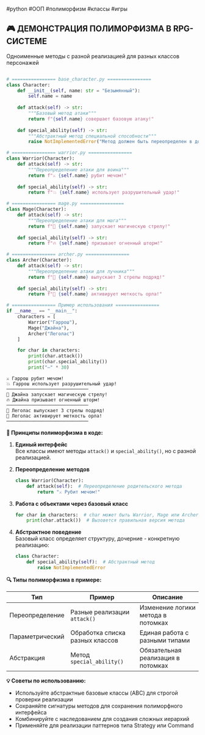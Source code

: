 #python #ООП #полиморфизм #классы #игры 

## 🎮 ДЕМОНСТРАЦИЯ ПОЛИМОРФИЗМА В RPG-СИСТЕМЕ
Одноименные методы с разной реализацией для разных классов персонажей

```python

# ================ base_character.py ================
class Character:
    def __init__(self, name: str = "Безымянный"):
        self.name = name
        
    def attack(self) -> str:
        """Базовый метод атаки"""
        return f"{self.name} совершает базовую атаку!"
    
    def special_ability(self) -> str:
        """Абстрактный метод специальной способности"""
        raise NotImplementedError("Метод должен быть переопределен в дочернем классе")

# ================ warrior.py ================
class Warrior(Character):
    def attack(self) -> str:
        """Переопределение атаки для воина"""
        return f"⚔️ {self.name} рубит мечом!"
    
    def special_ability(self) -> str:
        return f"💥 {self.name} использует разрушительный удар!"

# ================ mage.py ================
class Mage(Character):
    def attack(self) -> str:
        """Переопределение атаки для мага"""
        return f"🔮 {self.name} запускает магическую стрелу!"
    
    def special_ability(self) -> str:
        return f"🔥 {self.name} призывает огненный шторм!"

# ================ archer.py ================
class Archer(Character):
    def attack(self) -> str:
        """Переопределение атаки для лучника"""
        return f"🏹 {self.name} выпускает 3 стрелы подряд!"
    
    def special_ability(self) -> str:
        return f"🎯 {self.name} активирует меткость орла!"

# ================ Пример использования ================
if __name__ == "__main__":
    characters = [
        Warrior("Гаррош"),
        Mage("Джайна"),
        Archer("Леголас")
    ]

    for char in characters:
        print(char.attack())
        print(char.special_ability())
        print("―" * 30)
```

```text
⚔️ Гаррош рубит мечом!
💥 Гаррош использует разрушительный удар!
──────────────────────────────
🔮 Джайна запускает магическую стрелу!
🔥 Джайна призывает огненный шторм!
──────────────────────────────
🏹 Леголас выпускает 3 стрелы подряд!
🎯 Леголас активирует меткость орла!
──────────────────────────────
```

**🎯 Принципы полиморфизма в коде:**

1. **Единый интерфейс**  
   Все классы имеют методы `attack()` и `special_ability()`, но с разной реализацией.

2. **Переопределение методов**  
   ```python
   class Warrior(Character):
       def attack(self):  # Переопределение родительского метода
           return "⚔️ Рубит мечом!"
   ```

3. **Работа с объектами через базовый класс**  
   ```python
   for char in characters:  # char может быть Warrior, Mage или Archer
       print(char.attack())  # Вызовется правильная версия метода
   ```

4. **Абстрактное поведение**  
   Базовый класс определяет структуру, дочерние - конкретную реализацию:
   ```python
   class Character:
       def special_ability(self):  # Абстрактный метод
           raise NotImplementedError
   ```

**🔍 Типы полиморфизма в примере:**

| Тип             | Пример                          | Описание                           |
| --------------- | ------------------------------- | ---------------------------------- |
| Переопределение | Разные реализации `attack()`    | Изменение логики метода в потомках |
| Параметрический | Обработка списка разных классов | Единая работа с разными типами     |
| Абстракция      | Метод `special_ability()`       | Обязательная реализация в потомках |

**💡 Советы по использованию:**
- Используйте абстрактные базовые классы (ABC) для строгой проверки реализации
- Сохраняйте сигнатуры методов для сохранения полиморфного интерфейса
- Комбинируйте с наследованием для создания сложных иерархий
- Применяйте для реализации паттернов типа Strategy или Command